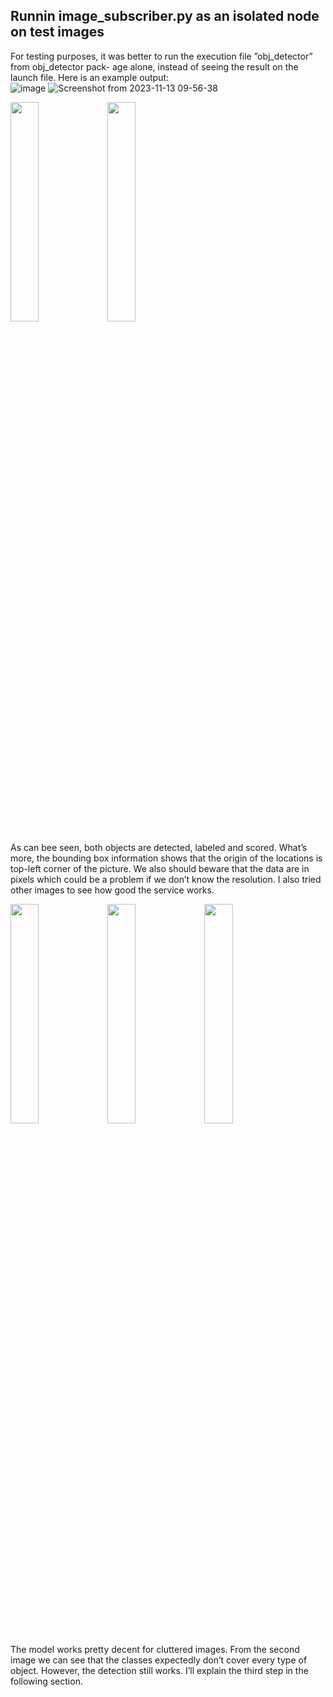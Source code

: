 ## Runnin image_subscriber.py as an isolated node on test images

For testing purposes, it was better to run the execution file ”obj_detector” from obj_detector pack-
age alone, instead of seeing the result on the launch file.
Here is an example output:<br>
![image](https://github.com/ftaheri/robot_learning/assets/44457498/b272efa4-d45c-4bf8-8a9f-5a733b766168) ![Screenshot from 2023-11-13 09-56-38](https://github.com/ftaheri/robot_learning/assets/44457498/273f495a-23c0-477a-ac12-1968dc9f40d5)

<p float="left">
  <img src="https://github.com/ftaheri/robot_learning/assets/44457498/b272efa4-d45c-4bf8-8a9f-5a733b766168" width="30%" />
  <img src="https://github.com/ftaheri/robot_learning/assets/44457498/273f495a-23c0-477a-ac12-1968dc9f40d5" width="30%" /> 
</p>
As can bee seen, both objects are detected, labeled and scored. What’s more, the bounding box
information shows that the origin of the locations is top-left corner of the picture. We also should
beware that the data are in pixels which could be a problem if we don’t know the resolution.
I also tried other images to see how good the service works.

<p float="left">
  <img src="https://github.com/ftaheri/robot_learning/assets/44457498/11ee0e34-21f6-4bdd-ac75-832df2556324" width="30%" />
  <img src="https://github.com/ftaheri/robot_learning/assets/44457498/be0945d1-cd5e-4408-aa20-a39ccb297bc9" width="30%" /> 
  <img src="https://github.com/ftaheri/robot_learning/assets/44457498/a782d3ea-0eb6-47f6-adef-5d1993dbb639" width="30%" />
</p>


The model works pretty decent for cluttered images. From the second image we can see that the
classes expectedly don’t cover every type of object. However, the detection still works. I’ll explain the
third step in the following section.
